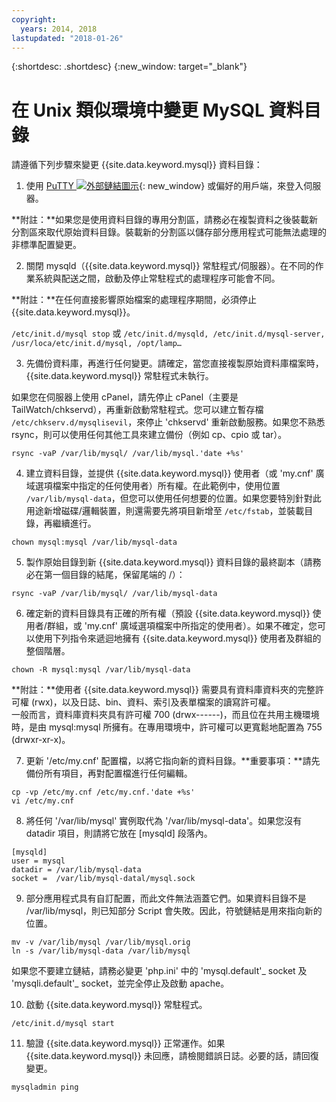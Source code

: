 ```yaml
---
copyright:
  years: 2014, 2018
lastupdated: "2018-01-26"
---
```


{:shortdesc: .shortdesc}
{:new_window: target="_blank"}

# 在 Unix 類似環境中變更 MySQL 資料目錄

請遵循下列步驟來變更 {{site.data.keyword.mysql}} 資料目錄：

1. 使用 [PuTTY ![外部鏈結圖示](../../icons/launch-glyph.svg "外部鏈結圖示")](http://www.chiark.greenend.org.uk/~sgtatham/putty/download.html){: new_window} 或偏好的用戶端，來登入伺服器。

  **附註：**如果您是使用資料目錄的專用分割區，請務必在複製資料之後裝載新分割區來取代原始資料目錄。裝載新的分割區以儲存部分應用程式可能無法處理的非標準配置變更。

2. 關閉 mysqld（{{site.data.keyword.mysql}} 常駐程式/伺服器）。在不同的作業系統與配送之間，啟動及停止常駐程式的處理程序可能會不同。

  **附註：**在任何直接影響原始檔案的處理程序期間，必須停止 {{site.data.keyword.mysql}}。

  `/etc/init.d/mysql stop`
  或
  `/etc/init.d/mysqld, /etc/init.d/mysql-server, /usr/loca/etc/init.d/mysql, /opt/lamp…`

3. 先備份資料庫，再進行任何變更。請確定，當您直接複製原始資料庫檔案時，{{site.data.keyword.mysql}} 常駐程式未執行。

  如果您在伺服器上使用 cPanel，請先停止 cPanel（主要是 TailWatch/chkservd），再重新啟動常駐程式。您可以建立暫存檔 `/etc/chkserv.d/mysqlisevil`，來停止 'chkservd' 重新啟動服務。如果您不熟悉 rsync，則可以使用任何其他工具來建立備份（例如 cp、cpio 或 tar）。

  `rsync -vaP /var/lib/mysql/ /var/lib/mysql.'date +%s'`

4. 建立資料目錄，並提供 {{site.data.keyword.mysql}} 使用者（或 'my.cnf' 廣域選項檔案中指定的任何使用者）所有權。在此範例中，使用位置 `/var/lib/mysql-data`，但您可以使用任何想要的位置。如果您要特別針對此用途新增磁碟/邏輯裝置，則還需要先將項目新增至 `/etc/fstab`，並裝載目錄，再繼續進行。

  `chown mysql:mysql /var/lib/mysql-data`

5. 製作原始目錄到新 {{site.data.keyword.mysql}} 資料目錄的最終副本（請務必在第一個目錄的結尾，保留尾端的 /）：

  `rsync -vaP /var/lib/mysql/ /var/lib/mysql-data`

6. 確定新的資料目錄具有正確的所有權（預設 {{site.data.keyword.mysql}} 使用者/群組，或 'my.cnf' 廣域選項檔案中所指定的使用者）。如果不確定，您可以使用下列指令來遞迴地擁有 {{site.data.keyword.mysql}} 使用者及群組的整個階層。

  `chown -R mysql:mysql /var/lib/mysql-data`

  **附註：**使用者 {{site.data.keyword.mysql}} 需要具有資料庫資料夾的完整許可權 (rwx)，以及日誌、bin、資料、索引及表單檔案的讀寫許可權。<br/>
一般而言，資料庫資料夾具有許可權 700 (drwx------)，而且位在共用主機環境時，是由 mysql:mysql 所擁有。在專用環境中，許可權可以更寬鬆地配置為 755 (drwxr-xr-x)。

7. 更新 '/etc/my.cnf' 配置檔，以將它指向新的資料目錄。**重要事項：**請先備份所有項目，再對配置檔進行任何編輯。

  `cp -vp /etc/my.cnf /etc/my.cnf.'date +%s'`<br/>
  `vi /etc/my.cnf`

8. 將任何 '/var/lib/mysql' 實例取代為 '/var/lib/mysql-data'。如果您沒有 datadir 項目，則請將它放在 [mysqld] 段落內。

  `[mysqld]`<br/>
  `user = mysql`<br/>
  `datadir = /var/lib/mysql-data`<br/>
  `socket =  /var/lib/mysql-datal/mysql.sock`<br/>

9. 部分應用程式具有自訂配置，而此文件無法涵蓋它們。如果資料目錄不是 /var/lib/mysql，則已知部分 Script 會失敗。因此，符號鏈結是用來指向新的位置。<!--(first, moving the old data directory out of the way)-->

  `mv -v /var/lib/mysql /var/lib/mysql.orig`<br/>
  `ln -s /var/lib/mysql-data /var/lib/mysql`<br/>

  如果您不要建立鏈結，請務必變更 'php.ini' 中的 'mysql.default'_ socket 及 'mysqli.default'_ socket，並完全停止及啟動 apache。

10. 啟動 {{site.data.keyword.mysql}} 常駐程式。

  `/etc/init.d/mysql start`

11. 驗證 {{site.data.keyword.mysql}} 正常運作。如果 {{site.data.keyword.mysql}} 未回應，請檢閱錯誤日誌。必要的話，請回復變更。

  `mysqladmin ping`
